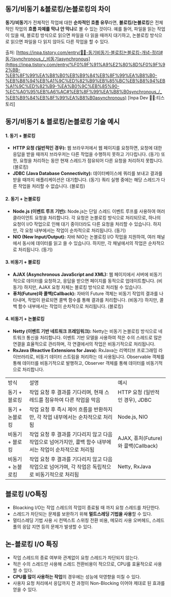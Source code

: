 
## 동기/비동기 &블로킹/논블로킹의 차이
**동기/비동기**가 전체적인 작업에 대한 **순차적인 흐름 유무**라면, **블로킹/논블로킹**은 전체적인 작업의 **흐름 자체를 막냐 안 막냐**로 볼 수 있는 것이다. 예를 들어, 파일을 읽는 작업이 있을 때, 블로킹 방식으로 읽으면 파일을 다 읽을 때까지 대기하고, 논블로킹 방식으로 읽으면 파일을 다 읽지 않아도 다른 작업을 할 수 있다. 

출처: [https://inpa.tistory.com/entry/👩‍💻-동기비동기-블로킹논블로킹-개념-정리#동기synchronous_/_비동기asynchronous](https://inpa.tistory.com/entry/%F0%9F%91%A9%E2%80%8D%F0%9F%92%BB-%EB%8F%99%EA%B8%B0%EB%B9%84%EB%8F%99%EA%B8%B0-%EB%B8%94%EB%A1%9C%ED%82%B9%EB%85%BC%EB%B8%94%EB%A1%9C%ED%82%B9-%EA%B0%9C%EB%85%90-%EC%A0%95%EB%A6%AC#%EB%8F%99%EA%B8%B0synchronous_/_%EB%B9%84%EB%8F%99%EA%B8%B0asynchronous) [Inpa Dev 👨‍💻:티스토리]

## 동기/비동기 & 블로킹/논블로킹 기술 예시

#### 1. 동기 + 블로킹

- **HTTP 요청 (일반적인 경우):** 웹 브라우저에서 웹 페이지를 요청하면, 요청에 대한 응답을 받을 때까지 브라우저는 다른 작업을 수행하지 못하고 기다립니다. (동기) 또한, 요청을 처리하는 동안 현재 스레드가 점유되어 다른 요청을 처리하지 못합니다. (블로킹)
- **JDBC (Java Database Connectivity):** 데이터베이스에 쿼리를 보내고 결과를 받을 때까지 애플리케이션은 대기합니다. (동기) 쿼리 실행 중에는 해당 스레드가 다른 작업을 처리할 수 없습니다. (블로킹)

#### 2. 동기 + 논블로킹

- **Node.js (이벤트 루프 기반):** Node.js는 단일 스레드 이벤트 루프를 사용하여 여러 클라이언트 요청을 처리합니다. 각 요청은 논블로킹 방식으로 처리되므로, 하나의 요청이 I/O 작업으로 인해 대기 중이더라도 다른 요청을 처리할 수 있습니다. 하지만, 각 요청 내부에서는 작업이 순차적으로 처리됩니다. (동기)
- **NIO (New Input/Output):** 자바 NIO는 논블로킹 I/O 작업을 지원하여, 여러 채널에서 동시에 데이터를 읽고 쓸 수 있습니다. 하지만, 각 채널에서의 작업은 순차적으로 처리됩니다. (동기)

#### 3. 비동기 + 블로킹

- **AJAX (Asynchronous JavaScript and XML):** 웹 페이지에서 서버에 비동기적으로 데이터를 요청하고, 응답을 받으면 페이지를 동적으로 업데이트합니다. (비동기) 하지만, AJAX 요청 자체는 블로킹 방식으로 처리될 수 있습니다.
- **퓨처(Future)와 콜백(Callback):** 자바의 Future 객체는 비동기 작업의 결과를 나타내며, 작업이 완료되면 콜백 함수를 통해 결과를 처리합니다. (비동기) 하지만, 콜백 함수 내부에서는 작업이 순차적으로 처리됩니다. (블로킹)

#### 4. 비동기 + 논블로킹

- **Netty (이벤트 기반 네트워크 프레임워크):** Netty는 비동기 논블로킹 방식으로 네트워크 통신을 처리합니다. 이벤트 기반 모델을 사용하여 적은 수의 스레드로 많은 연결을 효율적으로 관리하며, 각 연결에서의 작업은 비동기적으로 처리됩니다.
- **RxJava (Reactive Extensions for Java):** RxJava는 리액티브 프로그래밍 라이브러리로, 비동기 데이터 스트림을 처리하는 데 사용됩니다. Observable 객체를 통해 데이터를 비동기적으로 발행하고, Observer 객체를 통해 데이터를 비동기적으로 처리합니다.


|   |   |   |
|---|---|---|
|방식|설명|예시|
|동기 + 블로킹|작업 요청 후 결과를 기다리며, 현재 스레드를 점유하여 다른 작업을 막음|HTTP 요청 (일반적인 경우), JDBC|
|동기 + 논블로킹|작업 요청 후 즉시 제어 흐름을 반환하지만, 각 작업 내부에서는 순차적으로 처리됨|Node.js, NIO|
|비동기 + 블로킹|작업 요청 후 결과를 기다리지 않고 다음 작업으로 넘어가지만, 콜백 함수 내부에서는 작업이 순차적으로 처리됨|AJAX, 퓨처(Future)와 콜백(Callback)|
|비동기 + 논블로킹|작업 요청 후 결과를 기다리지 않고 다음 작업으로 넘어가며, 각 작업은 독립적으로 비동기적으로 처리됨|Netty, RxJava|

## 블로킹 I/O특징 
- Bloacking I/O는 작업 스레드의 작업이 종료될 때 까지 요청 스레드를 차단한다.
- 스레드가 차단되는 문제를 보완하기 위해 **멀트스레딩 기법을 사용**할 수 있다.
- 멀티스레딩 기법 사용 시 컨텍스트 스위칭 전환 비용, 메모리 사용 오버헤드, 스레드 풀의 응답 지연 등의 문제가 발생할 수 있다.
## 논-블로킹 I/O 특징
- 작업 스레드의 종료 여부와 관계없이 요청 스레드가  차단되지 않는다.
- 적은 수의 스레드만 사용해 스레드 전환비용이 적으므로, CPU를 효율적으로 사용할 수 있다.
- **CPU를 많이 사용하는 작업**의 경우에는 성능에 악영향을 미칠 수 있다.
- 사용자 요청 처리에서 응답까지 전 과정이 Non-Blocking 이어야 제대로 된 효과를 얻을 수 있다.